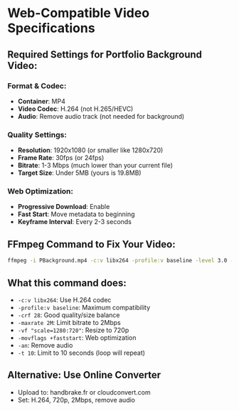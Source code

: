 # Web-Compatible Video Specifications

## Required Settings for Portfolio Background Video:

### Format & Codec:
- **Container**: MP4
- **Video Codec**: H.264 (not H.265/HEVC)
- **Audio**: Remove audio track (not needed for background)

### Quality Settings:
- **Resolution**: 1920x1080 (or smaller like 1280x720)
- **Frame Rate**: 30fps (or 24fps)
- **Bitrate**: 1-3 Mbps (much lower than your current file)
- **Target Size**: Under 5MB (yours is 19.8MB)

### Web Optimization:
- **Progressive Download**: Enable
- **Fast Start**: Move metadata to beginning
- **Keyframe Interval**: Every 2-3 seconds

## FFmpeg Command to Fix Your Video:

```bash
ffmpeg -i PBackground.mp4 -c:v libx264 -profile:v baseline -level 3.0 -pix_fmt yuv420p -crf 28 -maxrate 2M -bufsize 4M -vf "scale=1280:720" -movflags +faststart -an -t 10 PBackground_optimized.mp4
```

## What this command does:
- `-c:v libx264`: Use H.264 codec
- `-profile:v baseline`: Maximum compatibility
- `-crf 28`: Good quality/size balance
- `-maxrate 2M`: Limit bitrate to 2Mbps  
- `-vf "scale=1280:720"`: Resize to 720p
- `-movflags +faststart`: Web optimization
- `-an`: Remove audio
- `-t 10`: Limit to 10 seconds (loop will repeat)

## Alternative: Use Online Converter
- Upload to: handbrake.fr or cloudconvert.com
- Set: H.264, 720p, 2Mbps, remove audio
